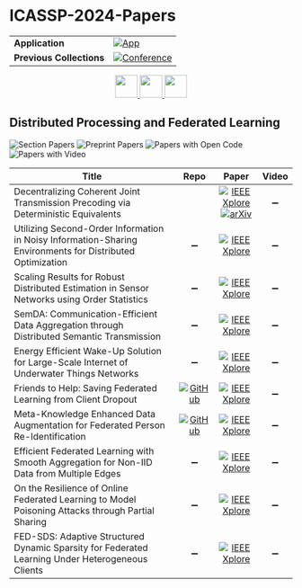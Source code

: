 # ICASSP-2024-Papers

<table>
    <tr>
        <td><strong>Application</strong></td>
        <td>
            <a href="https://huggingface.co/spaces/DmitryRyumin/NewEraAI-Papers" style="float:left;">
                <img src="https://img.shields.io/badge/🤗-NewEraAI--Papers-FFD21F.svg" alt="App" />
            </a>
        </td>
    </tr>
    <tr>
        <td><strong>Previous Collections</strong></td>
        <td>
            <a href="https://github.com/DmitryRyumin/ICASSP-2023-24-Papers/blob/main/README_2023.md">
                <img src="http://img.shields.io/badge/ICASSP-2023-0073AE.svg" alt="Conference">
            </a>
        </td>
    </tr>
</table>

<div align="center">
    <a href="https://github.com/DmitryRyumin/ICASSP-2023-24-Papers/blob/main/sections/2024/main/MLSP-P3.md">
        <img src="https://cdn.jsdelivr.net/gh/DmitryRyumin/NewEraAI-Papers@main/images/left.svg" width="40" alt="" />
    </a>
    <a href="https://github.com/DmitryRyumin/ICASSP-2023-24-Papers/">
        <img src="https://cdn.jsdelivr.net/gh/DmitryRyumin/NewEraAI-Papers@main/images/home.svg" width="40" alt="" />
    </a>
    <a href="https://github.com/DmitryRyumin/ICASSP-2023-24-Papers/blob/main/sections/2024/main/BISP-P3.md">
        <img src="https://cdn.jsdelivr.net/gh/DmitryRyumin/NewEraAI-Papers@main/images/right.svg" width="40" alt="" />
    </a>
</div>

## Distributed Processing and Federated Learning

![Section Papers](https://img.shields.io/badge/Section%20Papers-10-42BA16) ![Preprint Papers](https://img.shields.io/badge/Preprint%20Papers-4-b31b1b) ![Papers with Open Code](https://img.shields.io/badge/Papers%20with%20Open%20Code-4-1D7FBF) ![Papers with Video](https://img.shields.io/badge/Papers%20with%20Video-0-FF0000)

| **Title** | **Repo** | **Paper** | **Video** |
|-----------|:--------:|:---------:|:---------:|
| Decentralizing Coherent Joint Transmission Precoding via Deterministic Equivalents |  | [![IEEE Xplore](https://img.shields.io/badge/IEEE-10447449-E4A42C.svg)](https://ieeexplore.ieee.org/document/10447449) <br /> [![arXiv](https://img.shields.io/badge/arXiv-2403.09958-b31b1b.svg)](https://arxiv.org/abs/2403.09958) | :heavy_minus_sign: |
| Utilizing Second-Order Information in Noisy Information-Sharing Environments for Distributed Optimization | :heavy_minus_sign: | [![IEEE Xplore](https://img.shields.io/badge/IEEE-10447051-E4A42C.svg)](https://ieeexplore.ieee.org/document/10447051) | :heavy_minus_sign: |
| Scaling Results for Robust Distributed Estimation in Sensor Networks using Order Statistics | :heavy_minus_sign: | [![IEEE Xplore](https://img.shields.io/badge/IEEE-10447677-E4A42C.svg)](https://ieeexplore.ieee.org/document/10447677) | :heavy_minus_sign: |
| SemDA: Communication-Efficient Data Aggregation through Distributed Semantic Transmission | :heavy_minus_sign: | [![IEEE Xplore](https://img.shields.io/badge/IEEE-10446003-E4A42C.svg)](https://ieeexplore.ieee.org/document/10446003) | :heavy_minus_sign: |
| Energy Efficient Wake-Up Solution for Large-Scale Internet of Underwater Things Networks | :heavy_minus_sign: | [![IEEE Xplore](https://img.shields.io/badge/IEEE-10447247-E4A42C.svg)](https://ieeexplore.ieee.org/document/10447247) | :heavy_minus_sign: |
| Friends to Help: Saving Federated Learning from Client Dropout | [![GitHub](https://img.shields.io/github/stars/ystex/Federated-Learning-with-Friend-Discovery-and-Model-Substitution-?style=flat)](https://github.com/ystex/Federated-Learning-with-Friend-Discovery-and-Model-Substitution-) | [![IEEE Xplore](https://img.shields.io/badge/IEEE-10447268-E4A42C.svg)](https://ieeexplore.ieee.org/document/10447268) | :heavy_minus_sign: |
| Meta-Knowledge Enhanced Data Augmentation for Federated Person Re-Identification | [![GitHub](https://img.shields.io/github/stars/songchunli1999/MEDA?style=flat)](https://github.com/songchunli1999/MEDA) | [![IEEE Xplore](https://img.shields.io/badge/IEEE-10447543-E4A42C.svg)](https://ieeexplore.ieee.org/document/10447543) | :heavy_minus_sign: |
| Efficient Federated Learning with Smooth Aggregation for Non-IID Data from Multiple Edges | :heavy_minus_sign: | [![IEEE Xplore](https://img.shields.io/badge/IEEE-10447506-E4A42C.svg)](https://ieeexplore.ieee.org/document/10447506) | :heavy_minus_sign: |
| On the Resilience of Online Federated Learning to Model Poisoning Attacks through Partial Sharing | :heavy_minus_sign: | [![IEEE Xplore](https://img.shields.io/badge/IEEE-10447497-E4A42C.svg)](https://ieeexplore.ieee.org/document/10447497) | :heavy_minus_sign: |
| FED-SDS: Adaptive Structured Dynamic Sparsity for Federated Learning Under Heterogeneous Clients | :heavy_minus_sign: | [![IEEE Xplore](https://img.shields.io/badge/IEEE-10446879-E4A42C.svg)](https://ieeexplore.ieee.org/document/10446879) | :heavy_minus_sign: |
